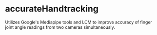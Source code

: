 # accurateHandtracking
Utilizes Google's Mediapipe tools and LCM to improve accuracy of finger joint angle readings from two cameras simultaneously.
